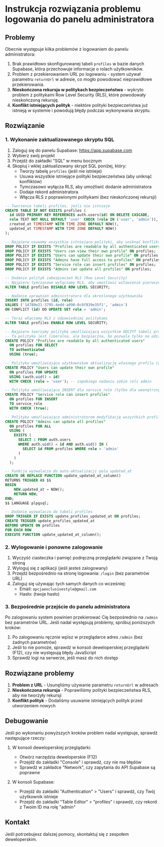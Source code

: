# Instrukcja rozwiązania problemu logowania do panelu administratora

## Problemy

Obecnie występuje kilka problemów z logowaniem do panelu administratora:

1. Brak prawidłowo skonfigurowanej tabeli `profiles` w bazie danych Supabase, która przechowuje informacje o rolach użytkowników.
2. Problem z przekierowaniem URL po logowaniu - system używał parametru `returnUrl` w adresie, co mogło powodować nieprawidłowe przekierowania.
3. **Nieskończona rekursja w politykach bezpieczeństwa** - wykryto problem z politykami Row Level Security (RLS), które powodowały nieskończoną rekursję.
4. **Konflikt istniejących polityk** - niektóre polityki bezpieczeństwa już istnieją w systemie i powodują błędy podczas wykonywania skryptu.

## Rozwiązanie

### 1. Wykonanie zaktualizowanego skryptu SQL

1. Zaloguj się do panelu Supabase: https://app.supabase.com
2. Wybierz swój projekt
3. Przejdź do zakładki "SQL" w menu bocznym
4. Skopiuj i wklej zaktualizowany skrypt SQL poniżej, który:
   - Tworzy tabelę `profiles` (jeśli nie istnieje)
   - Usuwa wszystkie istniejące polityki bezpieczeństwa (aby uniknąć konfliktów)
   - Tymczasowo wyłącza RLS, aby umożliwić dodanie administratora
   - Dodaje rekord administratora
   - Włącza RLS z poprawionymi politykami (bez nieskończonej rekursji)

```sql
-- Tworzenie tabeli profiles, jeśli nie istnieje
CREATE TABLE IF NOT EXISTS profiles (
  id UUID PRIMARY KEY REFERENCES auth.users(id) ON DELETE CASCADE,
  role TEXT NOT NULL DEFAULT 'user' CHECK (role IN ('user', 'admin')),
  created_at TIMESTAMP WITH TIME ZONE DEFAULT NOW(),
  updated_at TIMESTAMP WITH TIME ZONE DEFAULT NOW()
);

-- Najpierw usuwamy wszystkie istniejące polityki, aby uniknąć konfliktów
DROP POLICY IF EXISTS "Profiles are readable by all authenticated users" ON profiles;
DROP POLICY IF EXISTS "Users can view their own profile" ON profiles;
DROP POLICY IF EXISTS "Users can update their own profile" ON profiles;
DROP POLICY IF EXISTS "Admins have full access to profiles" ON profiles;
DROP POLICY IF EXISTS "Service role can insert profiles" ON profiles;
DROP POLICY IF EXISTS "Admins can update all profiles" ON profiles;

-- Dodanie polityk zabezpieczeń RLS (Row Level Security)
-- Najpierw tymczasowo wyłączamy RLS, aby umożliwić wstawienie pierwszego administratora
ALTER TABLE profiles DISABLE ROW LEVEL SECURITY;

-- Nadanie uprawnień administratora dla określonego użytkownika
INSERT INTO profiles (id, role)
VALUES ('14789e21-3795-4edd-a090-0c9f839e35f1', 'admin')
ON CONFLICT (id) DO UPDATE SET role = 'admin';

-- Teraz włączamy RLS z odpowiednimi politykami
ALTER TABLE profiles ENABLE ROW LEVEL SECURITY;

-- Najpierw tworzymy politykę umożliwiającą wszystkim ODCZYT tabeli profiles
-- Ta polityka jest liberalna, ale bezpieczna, bo pozwala tylko na odczyt
CREATE POLICY "Profiles are readable by all authenticated users"
  ON profiles FOR SELECT
  TO authenticated
  USING (true);

-- Polityka umożliwiająca użytkownikom aktualizację własnego profilu (ale nie roli)
CREATE POLICY "Users can update their own profile"
  ON profiles FOR UPDATE
  USING (auth.uid() = id)
  WITH CHECK (role = 'user'); -- zapobiega nadaniu sobie roli admin

-- Polityka umożliwiająca INSERT dla service_role (tylko dla wewnętrznych operacji)
CREATE POLICY "Service role can insert profiles"
  ON profiles FOR INSERT
  TO service_role
  WITH CHECK (true);

-- Polityka umożliwiająca administratorom modyfikację wszystkich profili
CREATE POLICY "Admins can update all profiles"
  ON profiles FOR ALL
  USING (
    EXISTS (
      SELECT 1 FROM auth.users
      WHERE auth.uid() = id AND auth.uid() IN (
        SELECT id FROM profiles WHERE role = 'admin'
      )
    )
  );

-- Funkcja wyzwalacza do auto-aktualizacji pola updated_at
CREATE OR REPLACE FUNCTION update_updated_at_column()
RETURNS TRIGGER AS $$
BEGIN
    NEW.updated_at = NOW();
    RETURN NEW;
END;
$$ LANGUAGE plpgsql;

-- Dodanie wyzwalacza do tabeli profiles
DROP TRIGGER IF EXISTS update_profiles_updated_at ON profiles;
CREATE TRIGGER update_profiles_updated_at
BEFORE UPDATE ON profiles
FOR EACH ROW
EXECUTE FUNCTION update_updated_at_column();
```

### 2. Wylogowanie i ponowne zalogowanie

1. Wyczyść ciasteczka i pamięć podręczną przeglądarki związane z Twoją stroną
2. Wyloguj się z aplikacji (jeśli jesteś zalogowany)
3. Przejdź bezpośrednio na stronę logowania: `/login` (bez parametrów URL)
4. Zaloguj się używając tych samych danych co wcześniej:
   - Email: `opcjaexclusivestyle@gmail.com`
   - Hasło: (twoje hasło)

### 3. Bezpośrednie przejście do panelu administratora

Po zalogowaniu system powinien przekierować Cię bezpośrednio na `/admin` bez parametrów URL. Jeśli nadal występują problemy, spróbuj poniższych kroków:

1. Po zalogowaniu ręcznie wpisz w przeglądarce adres `/admin` (bez żadnych parametrów)
2. Jeśli to nie pomoże, sprawdź w konsoli deweloperskiej przeglądarki (F12), czy nie występują błędy JavaScript
3. Sprawdź logi na serwerze, jeśli masz do nich dostęp

## Rozwiązane problemy

1. **Problem z URL** - Usunęliśmy używanie parametru `returnUrl` w adresach
2. **Nieskończona rekursja** - Poprawiliśmy polityki bezpieczeństwa RLS, aby nie tworzyły rekursji
3. **Konflikt polityk** - Dodaliśmy usuwanie istniejących polityk przed utworzeniem nowych

## Debugowanie

Jeśli po wykonaniu powyższych kroków problem nadal występuje, sprawdź następujące rzeczy:

1. W konsoli deweloperskiej przeglądarki:

   - Otwórz narzędzia deweloperskie (F12)
   - Przejdź do zakładki "Console" i sprawdź, czy nie ma błędów
   - Sprawdź w zakładce "Network", czy zapytania do API Supabase są poprawne

2. W konsoli Supabase:
   - Przejdź do zakładki "Authentication" > "Users" i sprawdź, czy Twój użytkownik istnieje
   - Przejdź do zakładki "Table Editor" > "profiles" i sprawdź, czy rekord z Twoim ID ma rolę "admin"

## Kontakt

Jeśli potrzebujesz dalszej pomocy, skontaktuj się z zespołem deweloperskim.
